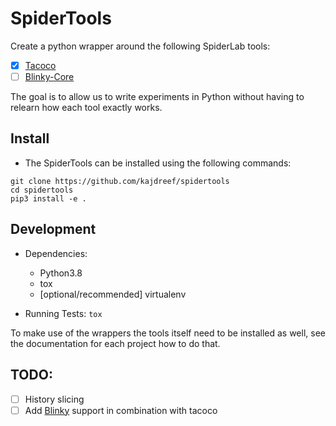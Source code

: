 # SpiderTools

Create a python wrapper around the following SpiderLab tools:

- [x] [Tacoco](https://github.com/spideruci/tacoco)
- [ ] [Blinky-Core](https://github.com/spideruci/blinky-core)

The goal is to allow us to write experiments in Python without having to relearn how each tool exactly works.

## Install
- The SpiderTools can be installed using the following commands:
```
git clone https://github.com/kajdreef/spidertools
cd spidertools
pip3 install -e .
```

## Development
- Dependencies:
    - Python3.8
    - tox
    - [optional/recommended] virtualenv

- Running Tests: `tox`

To make use of the wrappers the tools itself need to be installed as well, see the documentation for each project how to do that.

## TODO: 
- [ ] History slicing
- [ ] Add [Blinky](https://github.com/spideruci/blinky-core) support in combination with tacoco
